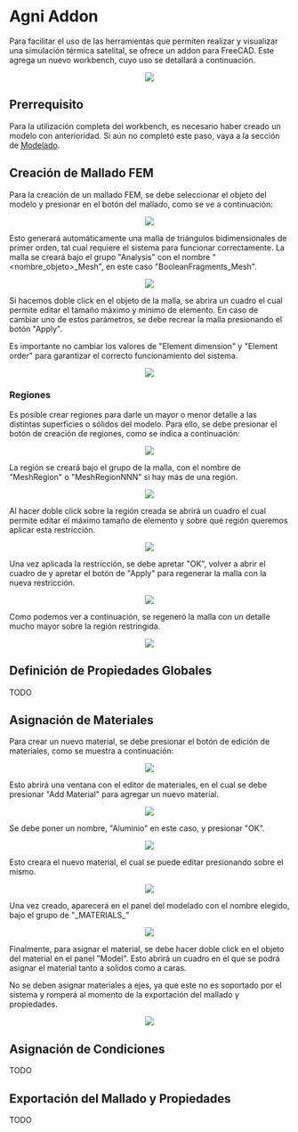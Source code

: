 # Agni Addon

Para facilitar el uso de las herramientas que permiten realizar y visualizar una simulación térmica satelital, se ofrece un addon para FreeCAD. Este agrega un nuevo workbench, cuyo uso se detallará a continuación.

<center><img src="images/addon1.png" ...></center>
<center><i></i></center>

## Prerrequisito

Para la utilización completa del workbench, es necesario haber creado un modelo con anterioridad. Si aún no completó este paso, vaya a la sección de [Modelado](../freecad_model/freecad_model.md).

## Creación de Mallado FEM

Para la creación de un mallado FEM, se debe seleccionar el objeto del modelo y presionar en el botón del mallado, como se ve a continuación:

<center><img src="images/addon2.png" ...></center>
<center><i></i></center>

Esto generará automáticamente una malla de triángulos bidimensionales de primer orden, tal cual requiere el sistema para funcionar correctamente. La malla se creará bajo el grupo "Analysis" con el nombre "\<nombre_objeto\>_Mesh", en este caso "BooleanFragments_Mesh".

<center><img src="images/addon3.png" ...></center>
<center><i></i></center>

Si hacemos doble click en el objeto de la malla, se abrira un cuadro el cual permite editar el tamaño máximo y mínimo de elemento. En caso de cambiar uno de estos parámetros, se debe recrear la malla presionando el botón "Apply".

Es importante no cambiar los valores de "Element dimension" y "Element order" para garantizar el correcto funcionamiento del sistema.

<center><img src="images/addon4.png" ...></center>
<center><i></i></center>

### Regiones

Es posible crear regiones para darle un mayor o menor detalle a las distintas superficies o sólidos del modelo. Para ello, se debe presionar el botón de creación de regiones, como se indica a continuación:

<center><img src="images/addon5.png" ...></center>
<center><i></i></center>

La región se creará bajo el grupo de la malla, con el nombre de "MeshRegion" o "MeshRegionNNN" si hay más de una región. 

<center><img src="images/addon7.png" ...></center>
<center><i></i></center>

Al hacer doble click sobre la región creada se abrirá un cuadro el cual permite editar el máximo tamaño de elemento y sobre qué región queremos aplicar esta restricción.

<center><img src="images/addon6.png" ...></center>
<center><i></i></center>

Una vez aplicada la restricción, se debe apretar "OK", volver a abrir el cuadro de y apretar el botón de "Apply" para regenerar la malla con la nueva restricción.

<center><img src="images/addon8.png" ...></center>
<center><i></i></center>

Como podemos ver a continuación, se regeneró la malla con un detalle mucho mayor sobre la región restringida.

<center><img src="images/addon9.png" ...></center>
<center><i></i></center>

## Definición de Propiedades Globales

TODO

## Asignación de Materiales

Para crear un nuevo material, se debe presionar el botón de edición de materiales, como se muestra a continuación:

<center><img src="images/addon10.png" ...></center>
<center><i></i></center>

Esto abrirá una ventana con el editor de materiales, en el cual se debe presionar "Add Material" para agregar un nuevo material.

<center><img src="images/addon11.png" ...></center>
<center><i></i></center>

Se debe poner un nombre, "Aluminio" en este caso, y presionar "OK".

<center><img src="images/addon12.png" ...></center>
<center><i></i></center>

Esto creara el nuevo material, el cual se puede editar presionando sobre el mismo.

<center><img src="images/addon13.png" ...></center>
<center><i></i></center>

Una vez creado, aparecerá en el panel del modelado con el nombre elegido, bajo el grupo de "\_MATERIALS\_"

<center><img src="images/addon14.png" ...></center>
<center><i></i></center>

Finalmente, para asignar el material, se debe hacer doble click en el objeto del material en el panel "Model". Esto abrirá un cuadro en el que se podrá asignar el material tanto a solidos como a caras.

No se deben asignar materiales a ejes, ya que este no es soportado por el sistema y romperá al momento de la exportación del mallado y propiedades.

<center><img src="images/addon15.png" ...></center>
<center><i></i></center>

## Asignación de Condiciones

TODO

## Exportación del Mallado y Propiedades

TODO
